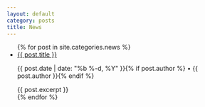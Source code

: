 ```yaml
---
layout: default
category: posts
title: News
---
```


<div class="news">
	<ul>
	  {% for post in site.categories.news %}
			<li>
				<a class="title" href="{{ post.url | prepend: site.baseurl }}">{{ post.title }}</a>
				<p class="meta">{{ post.date | date: "%b %-d, %Y" }}{% if post.author %} • {{ post.author }}{% endif %}</p>
				<div class="content">
					{{ post.excerpt }}
				</div>
			</li>
	  {% endfor %}
	</ul>
</div>

